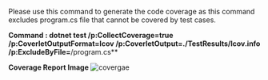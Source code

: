 Please use this command to generate the code coverage as this command excludes program.cs file that cannot be covered by test cases.

**Command : dotnet test /p:CollectCoverage=true /p:CoverletOutputFormat=lcov /p:CoverletOutput=./TestResults/lcov.info /p:ExcludeByFile=**/program.cs**

**Coverage Report Image**
![covergae](https://github.com/Anujtomar00/DotNet_UnitTesting_Assignment/assets/94008199/b4cfc569-8cef-4d92-8ff1-8e38bae80a86)

